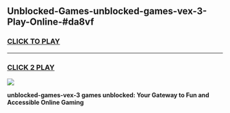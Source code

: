 
## Unblocked-Games-unblocked-games-vex-3-Play-Online-#da8vf
<h3>
<a href="https://premium.freeplayer.one?title=unblocked-games-vex-3&ref=27F">CLICK TO PLAY</a></h3>
<hr>

<h3>
<a href="https://premium.freeplayer.one?title=unblocked-games-vex-3&ref=27F">CLICK 2 PLAY</a>
  
</h3>

<a href="https://premium.freeplayer.one?title=unblocked-games-vex-3&ref=27F"><img src="https://clearcache.store/games.png"></a>


**unblocked-games-vex-3 games unblocked: Your Gateway to Fun and Accessible Online Gaming**
